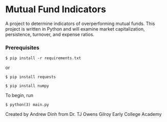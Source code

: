 # Mutual Fund Indicators

A project to determine indicators of overperforming mutual funds.
This project is written in Python and will examine market capitalization, persistence, turnover, and expense ratios.

### Prerequisites

`$ pip install -r requirements.txt`

or

`$ pip install requests`

`$ pip install numpy`

To begin, run

`$ python(3) main.py`

Created by Andrew Dinh from Dr. TJ Owens Gilroy Early College Academy

